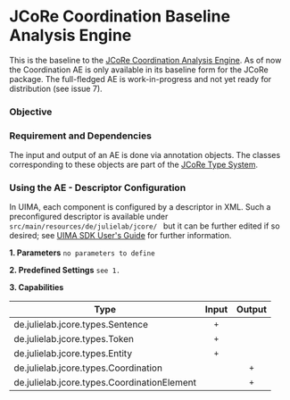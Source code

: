 # JCoRe Coordination Baseline Analysis Engine
This is the baseline to the [JCoRe Coordination Analysis Engine](https://github.com/JULIELab/jcore-base/tree/issue7-coordFix/jcore-coordination-ae). As of now the Coordination AE is only available in its baseline form for the JCoRe package. The full-fledged AE is work-in-progress and not yet ready for distribution (see issue 7).

### Objective


### Requirement and Dependencies
 The input and output of an AE is done via annotation objects. The classes corresponding to these objects are part of the [JCoRe Type System](https://github.com/JULIELab/jcore-base/tree/master/jcore-types).

### Using the AE - Descriptor Configuration
 In UIMA, each component is configured by a descriptor in XML. Such a preconfigured descriptor is available under `src/main/resources/de/julielab/jcore/ ` but it can be further edited if so desired; see [UIMA SDK User's Guide](https://uima.apache.org/downloads/releaseDocs/2.1.0-incubating/docs/html/tools/tools.html#ugr.tools.cde) for further information.

**1. Parameters**
`no parameters to define`

**2. Predefined Settings**
`see 1.`

**3. Capabilities**

| Type | Input | Output |
|------|:-----:|:------:|
| de.julielab.jcore.types.Sentence | `+` |  |
| de.julielab.jcore.types.Token | `+` |  |
| de.julielab.jcore.types.Entity | `+` |  |
| de.julielab.jcore.types.Coordination |  | `+` |
| de.julielab.jcore.types.CoordinationElement |  | `+` |
